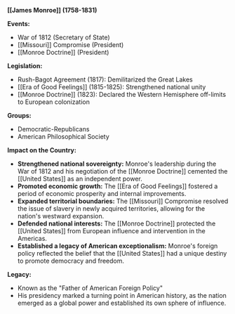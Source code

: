 **[[James Monroe]] (1758-1831)**

**Events:**

* War of 1812 (Secretary of State)
* [[Missouri]] Compromise (President)
* [[Monroe Doctrine]] (President)

**Legislation:**

* Rush-Bagot Agreement (1817): Demilitarized the Great Lakes
* [[Era of Good Feelings]] (1815-1825): Strengthened national unity
* [[Monroe Doctrine]] (1823): Declared the Western Hemisphere off-limits to European colonization

**Groups:**

* Democratic-Republicans
* American Philosophical Society

**Impact on the Country:**

* **Strengthened national sovereignty:** Monroe's leadership during the War of 1812 and his negotiation of the [[Monroe Doctrine]] cemented the [[United States]] as an independent power.
* **Promoted economic growth:** The [[Era of Good Feelings]] fostered a period of economic prosperity and internal improvements.
* **Expanded territorial boundaries:** The [[Missouri]] Compromise resolved the issue of slavery in newly acquired territories, allowing for the nation's westward expansion.
* **Defended national interests:** The [[Monroe Doctrine]] protected the [[United States]] from European influence and intervention in the Americas.
* **Established a legacy of American exceptionalism:** Monroe's foreign policy reflected the belief that the [[United States]] had a unique destiny to promote democracy and freedom.

**Legacy:**

* Known as the "Father of American Foreign Policy"
* His presidency marked a turning point in American history, as the nation emerged as a global power and established its own sphere of influence.